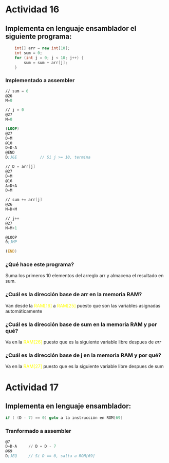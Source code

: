 # Actividad 16

## Implementa en lenguaje ensamblador el siguiente programa:

```cpp
    int[] arr = new int[10];
    int sum = 0;
    for (int j = 0; j < 10; j++) {
        sum = sum + arr[j];
    }
```

### Implementado a assembler

```asm
// sum = 0
@26
M=0

// j = 0
@27
M=0

(LOOP)
@27
D=M
@10
D=D-A
@END
D;JGE          // Si j >= 10, termina

// D = arr[j]
@27
D=M
@16
A=D+A
D=M

// sum += arr[j]
@26
M=D+M

// j++
@27
M=M+1

@LOOP
0;JMP

(END)

```
### ¿Qué hace este programa?

Suma los primeros 10 elementos del arreglo arr y almacena el resultado en sum.


### ¿Cuál es la dirección base de arr en la memoria RAM?
Van desde la <span style="color:yellow">RAM[16]</span> a <span style="color:yellow">RAM[25]</span> puesto que son las variables asignadas automáticamente

### ¿Cuál es la dirección base de sum en la memoria RAM y por qué?

Va en la <span style="color:yellow">RAM[26]</span> puesto que es la siguiente variable libre despues de _arr_

### ¿Cuál es la dirección base de j en la memoria RAM y por qué?

Va en la <span style="color:yellow">RAM[27]</span> puesto que es la siguiente variable libre despues de sum


# Actividad 17


## Implementa en lenguaje ensamblador:

```cpp
if ( (D - 7) == 0) goto a la instrucción en ROM[69]
```


### Tranformado a assembler

```asm
@7
D=D-A     // D = D - 7
@69
D;JEQ     // Si D == 0, salta a ROM[69]
```